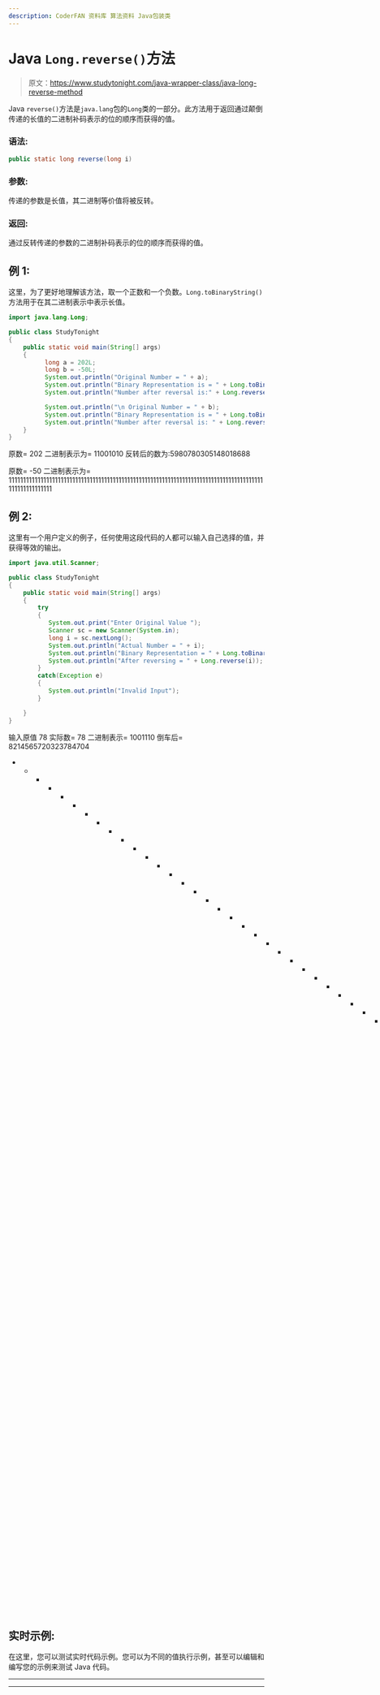 ```yaml
---
description: CoderFAN 资料库 算法资料 Java包装类
---
```


# Java `Long.reverse()`方法

> 原文：<https://www.studytonight.com/java-wrapper-class/java-long-reverse-method>

Java `reverse()`方法是`java.lang`包的`Long`类的一部分。此方法用于返回通过颠倒传递的长值的二进制补码表示的位的顺序而获得的值。

### 语法:

```java
public static long reverse(long i) 
```

### 参数:

传递的参数是长值，其二进制等价值将被反转。

### 返回:

通过反转传递的参数的二进制补码表示的位的顺序而获得的值。

## 例 1:

这里，为了更好地理解该方法，取一个正数和一个负数。`Long.toBinaryString()`方法用于在其二进制表示中表示长值。

```java
import java.lang.Long;

public class StudyTonight
{  
    public static void main(String[] args) 
    {  
          long a = 202L;  
          long b = -50L;  
          System.out.println("Original Number = " + a);             
          System.out.println("Binary Representation is = " + Long.toBinaryString(a)); //long value as a binary string 
          System.out.println("Number after reversal is:" + Long.reverse(a));//reversal of the number

          System.out.println("\n Original Number = " + b);               
          System.out.println("Binary Representation is = " + Long.toBinaryString(b));           
          System.out.println("Number after reversal is: " + Long.reverse(b));  
    }  
} 
```

原数= 202
二进制表示为= 11001010
反转后的数为:5980780305148018688

原数= -50
二进制表示为= 1111111111111111111111111111111111111111111111111111111111111111111111111111111111111111111111111111111

## 例 2:

这里有一个用户定义的例子，任何使用这段代码的人都可以输入自己选择的值，并获得等效的输出。

```java
import java.util.Scanner;  

public class StudyTonight 
{  
    public static void main(String[] args) 
    {  
        try
        {
           System.out.print("Enter Original Value ");  
           Scanner sc = new Scanner(System.in);  
           long i = sc.nextLong();  
           System.out.println("Actual Number = " + i);  
           System.out.println("Binary Representation = " + Long.toBinaryString(i)); // returns the long value as a binary equivalent 
           System.out.println("After reversing = " + Long.reverse(i)); //returns the value obtained by reversal of bits
        }
        catch(Exception e)
        {
           System.out.println("Invalid Input");
        }

    }  
} 
```

输入原值 78
实际数= 78
二进制表示= 1001110
倒车后= 8214565720323784704
* * * * * * * * * * * * * * * * * * * * * * * * * * * * * * * * * * * * * * * * * * * * * * * * * * * * * * *输入原值-50
实际数= -50
二进制表示= 11111111111111111111111

## 实时示例:

在这里，您可以测试实时代码示例。您可以为不同的值执行示例，甚至可以编辑和编写您的示例来测试 Java 代码。

* * *

* * *